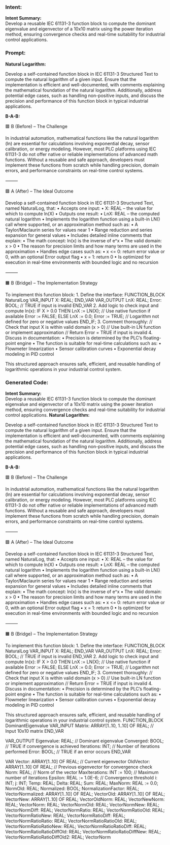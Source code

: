 ### Intent:
**Intent Summary:**  
Develop a reusable IEC 61131-3 function block to compute the dominant eigenvalue and eigenvector of a 10x10 matrix using the power iteration method, ensuring convergence checks and real-time suitability for industrial control applications.

### Prompt:
**Natural Logarithm:**

Develop a self-contained function block in IEC 61131-3 Structured Text to compute the natural logarithm of a given input. Ensure that the implementation is efficient and well-documented, with comments explaining the mathematical foundation of the natural logarithm. Additionally, address potential edge cases, such as handling non-positive inputs, and discuss the precision and performance of this function block in typical industrial applications.

**B-A-B:**

🟥 B (Before) – The Challenge

In industrial automation, mathematical functions like the natural logarithm (ln) are essential for calculations involving exponential decay, sensor calibration, or energy modeling. However, most PLC platforms using IEC 61131-3 do not offer native or reliable implementations of advanced math functions. Without a reusable and safe approach, developers must implement these functions from scratch while handling precision, domain errors, and performance constraints on real-time control systems.

⸻

🟩 A (After) – The Ideal Outcome

Develop a self-contained function block in IEC 61131-3 Structured Text, named NaturalLog, that:
	•	Accepts one input:
	•	X: REAL – the value for which to compute ln(X)
	•	Outputs one result:
	•	LnX: REAL – the computed natural logarithm
	•	Implements the logarithm function using a built-in LN() call where supported, or an approximation method such as:
	•	A Taylor/Maclaurin series for values near 1
	•	Range reduction and series expansion for general values
	•	Includes detailed inline comments that explain:
	•	The math concept: ln(x) is the inverse of e^x
	•	The valid domain: x > 0
	•	The reason for precision limits and how many terms are used in the approximation
	•	Handles edge cases such as:
	•	x <= 0: return error value or 0, with an optional Error output flag
	•	x = 1: return 0
	•	Is optimized for execution in real-time environments with bounded logic and no recursion

⸻

🟧 B (Bridge) – The Implementation Strategy

To implement this function block:
	1.	Define the interface:
 FUNCTION_BLOCK NaturalLog
VAR_INPUT
    X: REAL;
END_VAR
VAR_OUTPUT
    LnX: REAL;
    Error: BOOL; // TRUE if input is invalid
END_VAR
	2.	Add logic to check input and compute ln(x):
 IF X > 0.0 THEN
    LnX := LN(X); // Use native function if available
    Error := FALSE;
ELSE
    LnX := 0.0;
    Error := TRUE; // Logarithm not defined for zero or negative values
END_IF;
	3.	Comment thoroughly:
 // Check that input X is within valid domain (x > 0)
// Use built-in LN function or implement approximation
// Return Error = TRUE if input is invalid
 	4.	Discuss in documentation:
	•	Precision is determined by the PLC’s floating-point engine
	•	The function is suitable for real-time calculations such as:
	•	Flowmeter linearization
	•	Sensor calibration curves
	•	Exponential decay modeling in PID control

This structured approach ensures safe, efficient, and reusable handling of logarithmic operations in your industrial control system.

### Generated Code:
**Intent Summary:**  
Develop a reusable IEC 61131-3 function block to compute the dominant eigenvalue and eigenvector of a 10x10 matrix using the power iteration method, ensuring convergence checks and real-time suitability for industrial control applications.
**Natural Logarithm:**

Develop a self-contained function block in IEC 61131-3 Structured Text to compute the natural logarithm of a given input. Ensure that the implementation is efficient and well-documented, with comments explaining the mathematical foundation of the natural logarithm. Additionally, address potential edge cases, such as handling non-positive inputs, and discuss the precision and performance of this function block in typical industrial applications.

**B-A-B:**

🟥 B (Before) – The Challenge

In industrial automation, mathematical functions like the natural logarithm (ln) are essential for calculations involving exponential decay, sensor calibration, or energy modeling. However, most PLC platforms using IEC 61131-3 do not offer native or reliable implementations of advanced math functions. Without a reusable and safe approach, developers must implement these functions from scratch while handling precision, domain errors, and performance constraints on real-time control systems.

⸻

🟩 A (After) – The Ideal Outcome

Develop a self-contained function block in IEC 61131-3 Structured Text, named NaturalLog, that:
	•	Accepts one input:
	•	X: REAL – the value for which to compute ln(X)
	•	Outputs one result:
	•	LnX: REAL – the computed natural logarithm
	•	Implements the logarithm function using a built-in LN() call where supported, or an approximation method such as:
	•	A Taylor/Maclaurin series for values near 1
	•	Range reduction and series expansion for general values
	•	Includes detailed inline comments that explain:
	•	The math concept: ln(x) is the inverse of e^x
	•	The valid domain: x > 0
	•	The reason for precision limits and how many terms are used in the approximation
	•	Handles edge cases such as:
	•	x <= 0: return error value or 0, with an optional Error output flag
	•	x = 1: return 0
	•	Is optimized for execution in real-time environments with bounded logic and no recursion

⸻

🟧 B (Bridge) – The Implementation Strategy

To implement this function block:
	1.	Define the interface:
 FUNCTION_BLOCK NaturalLog
VAR_INPUT
    X: REAL;
END_VAR
VAR_OUTPUT
    LnX: REAL;
    Error: BOOL; // TRUE if input is invalid
END_VAR
	2.	Add logic to check input and compute ln(x):
 IF X > 0.0 THEN
    LnX := LN(X); // Use native function if available
    Error := FALSE;
ELSE
    LnX := 0.0;
    Error := TRUE; // Logarithm not defined for zero or negative values
END_IF;
	3.	Comment thoroughly:
 // Check that input X is within valid domain (x > 0)
// Use built-in LN function or implement approximation
// Return Error = TRUE if input is invalid
 	4.	Discuss in documentation:
	•	Precision is determined by the PLC’s floating-point engine
	•	The function is suitable for real-time calculations such as:
	•	Flowmeter linearization
	•	Sensor calibration curves
	•	Exponential decay modeling in PID control

This structured approach ensures safe, efficient, and reusable handling of logarithmic operations in your industrial control system.
FUNCTION_BLOCK DominantEigenvalue
VAR_INPUT
    Matrix: ARRAY[1..10, 1..10] OF REAL; // Input 10x10 matrix
END_VAR

VAR_OUTPUT
    Eigenvalue: REAL; // Dominant eigenvalue
    Converged: BOOL; // TRUE if convergence is achieved
    Iterations: INT; // Number of iterations performed
    Error: BOOL; // TRUE if an error occurs
END_VAR

VAR
    Vector: ARRAY[1..10] OF REAL; // Current eigenvector
    OldVector: ARRAY[1..10] OF REAL; // Previous eigenvector for convergence check
    Norm: REAL; // Norm of the vector
    MaxIterations: INT := 100; // Maximum number of iterations
    Epsilon: REAL := 1.0E-6; // Convergence threshold
    i: INT;
    j: INT;
    Temp: REAL;
    Delta: REAL;
    Sum: REAL;
    MaxNorm: REAL := 0.0;
    NormOld: REAL;
    Normalized: BOOL;
    NormalizationFactor: REAL;
    VectorNormalized: ARRAY[1..10] OF REAL;
    VectorOld: ARRAY[1..10] OF REAL;
    VectorNew: ARRAY[1..10] OF REAL;
    VectorOldNorm: REAL;
    VectorNewNorm: REAL;
    VectorNorm: REAL;
    VectorNormOld: REAL;
    VectorNormNew: REAL;
    VectorNormDiff: REAL;
    VectorNormRatio: REAL;
    VectorNormRatioOld: REAL;
    VectorNormRatioNew: REAL;
    VectorNormRatioDiff: REAL;
    VectorNormRatioRatio: REAL;
    VectorNormRatioRatioOld: REAL;
    VectorNormRatioRatioNew: REAL;
    VectorNormRatioRatioDiff: REAL;
    VectorNormRatioRatioDiffOld: REAL;
    VectorNormRatioRatioDiffNew: REAL;
    VectorNormRatioRatioDiffOld2: REAL;
    VectorNorm
